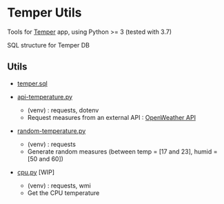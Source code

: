 # Temper Utils
Tools for [Temper](https://github.com/floriaaan/temper/) app, using Python >= 3 (tested with 3.7)

SQL structure for Temper DB

## Utils

* [temper.sql](https://github.com/floriaaan/temper-utils/blob/master/temper.sql)

* [api-temperature.py](https://github.com/floriaaan/temper-utils/blob/master/api-temperature.py)
  * (venv) : requests, dotenv
  * Request measures from an external API : [OpenWeather API](https://openweathermap.org/api)

* [random-temperature.py](https://github.com/floriaaan/temper-utils/blob/master/random-temperature.py)
  * (venv) : requests
  * Generate random measures (between temp = [17 and 23], humid = [50 and 60])

* [cpu.py](https://github.com/floriaaan/temper-utils/blob/master/cpu.py) [WIP]
  * (venv) : requests, wmi
  * Get the CPU temperature
